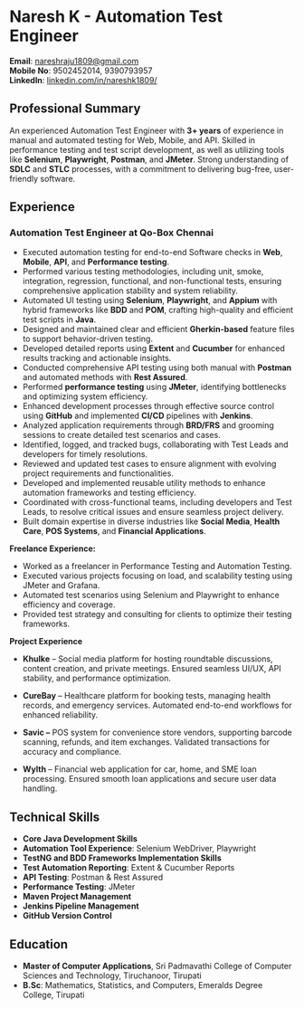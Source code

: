 # Naresh K - Automation Test Engineer

**Email**: nareshraju1809@gmail.com  
**Mobile No**: 9502452014, 9390793957  
**LinkedIn**: [linkedin.com/in/nareshk1809/](https://linkedin.com/in/nareshk1809/)

## Professional Summary

An experienced Automation Test Engineer with **3+ years** of experience in manual and automated testing for Web, Mobile, and API. Skilled in performance testing and test script development, as well as utilizing tools like **Selenium**, **Playwright**, **Postman**, and **JMeter**. Strong understanding of **SDLC** and **STLC** processes, with a commitment to delivering bug-free, user-friendly software.

## Experience

### Automation Test Engineer at **Qo-Box Chennai**  

- Executed automation testing for end-to-end Software checks in **Web**, **Mobile**, **API**, and **Performance testing**.
- Performed various testing methodologies, including unit, smoke, integration, regression, functional, and non-functional tests, ensuring comprehensive application stability and system reliability.
- Automated UI testing using **Selenium**, **Playwright**, and **Appium** with hybrid frameworks like **BDD** and **POM**, crafting high-quality and efficient test scripts in **Java**.
- Designed and maintained clear and efficient **Gherkin-based** feature files to support behavior-driven testing.
- Developed detailed reports using **Extent** and **Cucumber** for enhanced results tracking and actionable insights.
- Conducted comprehensive API testing using both manual with **Postman** and automated methods with **Rest Assured**.
- Performed **performance testing** using **JMeter**, identifying bottlenecks and optimizing system efficiency.
- Enhanced development processes through effective source control using **GitHub** and implemented **CI/CD** pipelines with **Jenkins**.
- Analyzed application requirements through **BRD/FRS** and grooming sessions to create detailed test scenarios and cases.
- Identified, logged, and tracked bugs, collaborating with Test Leads and developers for timely resolutions.
- Reviewed and updated test cases to ensure alignment with evolving project requirements and functionalities.
- Developed and implemented reusable utility methods to enhance automation frameworks and testing efficiency.
- Coordinated with cross-functional teams, including developers and Test Leads, to resolve critical issues and ensure seamless project delivery.
- Built domain expertise in diverse industries like **Social Media**, **Health Care**, **POS Systems**, and **Financial Applications**.

**Freelance Experience:**
- Worked as a freelancer in Performance Testing and Automation Testing.
- Executed various projects focusing on load, and scalability testing using JMeter and Grafana.
- Automated test scenarios using Selenium and Playwright to enhance efficiency and coverage.
- Provided test strategy and consulting for clients to optimize their testing frameworks.

**Project Experience**
- **Khulke** – Social media platform for hosting roundtable discussions, content creation, and private meetings. Ensured seamless
UI/UX, API stability, and performance optimization.

- **CureBay** – Healthcare platform for booking tests, managing health records, and emergency services. Automated end-to-end
workflows for enhanced reliability.

- **Savic –** POS system for convenience store vendors, supporting barcode scanning, refunds, and item exchanges. Validated
transactions for accuracy and compliance.

- **Wylth** – Financial web application for car, home, and SME loan processing. Ensured smooth loan applications and secure user
data handling.


## Technical Skills

- **Core Java Development Skills**
- **Automation Tool Experience**: Selenium WebDriver, Playwright
- **TestNG and BDD Frameworks Implementation Skills**
- **Test Automation Reporting**: Extent & Cucumber Reports
- **API Testing**: Postman & Rest Assured
- **Performance Testing**: JMeter
- **Maven Project Management**
- **Jenkins Pipeline Management**
- **GitHub Version Control**

## Education

- **Master of Computer Applications**, Sri Padmavathi College of Computer Sciences and Technology, Tiruchanoor, Tirupati
- **B.Sc**: Mathematics, Statistics, and Computers, Emeralds Degree College, Tirupati
